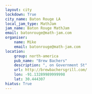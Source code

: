```yaml
---
layout: city
lockdown: True
city_name: Baton Rouge LA
local_jam_type: MathJam
jam_name: Baton Rouge MathJam
email: batonrouge@math-jam.com
organiser:
    name: Mike
    email: batonrouge@math-jam.com
location:
    group: north-america
    pub_name: "Brew Bachers"
    description: ", on Government St"
    url: http://brewbachersgrill.com/
    lon: -91.13289989999998
    lat: 30.444307
hiatus: True
---
```

